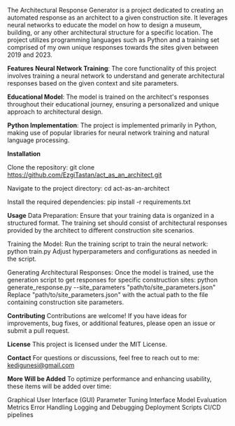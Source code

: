 The Architectural Response Generator is a project dedicated to creating an automated response as an architect to a given construction site. It leverages neural networks to educate the model on how to design a museum, building, or any other architectural structure for a specific location. The project utilizes programming languages such as Python and a training set comprised of my own unique responses towards the sites given between 2019 and 2023.


**Features**
**Neural Network Training**: The core functionality of this project involves training a neural network to understand and generate architectural responses based on the given context and site parameters.

**Educational Model**: The model is trained on the architect's responses throughout their educational journey, ensuring a personalized and unique approach to architectural design.

**Python Implementation**: The project is implemented primarily in Python, making use of popular libraries for neural network training and natural language processing.

**Installation**

Clone the repository:
git clone https://github.com/EzgiTastan/act_as_an_architect.git

Navigate to the project directory:
cd act-as-an-architect

Install the required dependencies:
pip install -r requirements.txt


**Usage**
Data Preparation: Ensure that your training data is organized in a structured format. The training set should consist of architectural responses provided by the architect to different construction site scenarios.

Training the Model: Run the training script to train the neural network:
python train.py
Adjust hyperparameters and configurations as needed in the script.

Generating Architectural Responses: Once the model is trained, use the generation script to get responses for specific construction sites:
python generate_response.py --site_parameters "path/to/site_parameters.json"
Replace "path/to/site_parameters.json" with the actual path to the file containing construction site parameters.

**Contributing**
Contributions are welcome! If you have ideas for improvements, bug fixes, or additional features, please open an issue or submit a pull request.

**License**
This project is licensed under the MIT License.

**Contact**
For questions or discussions, feel free to reach out to me:
kedigunesi@gmail.com

**More Will be Added**
To optimize performance and enhancing usability, these items will be added over time:

Graphical User Interface (GUI)
Parameter Tuning Interface
Model Evaluation Metrics
Error Handling
Logging and Debugging
Deployment Scripts
CI/CD pipelines
